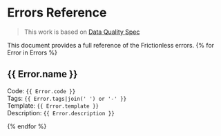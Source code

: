 # Errors Reference

> This work is based on [Data Quality Spec](https://github.com/frictionlessdata/data-quality-spec)

This document provides a full reference of the Frictionless errors.
{% for Error in Errors %}
## {{ Error.name }}

Code: `{{ Error.code }}` <br>
Tags: `{{ Error.tags|join(' ') or '-' }}` <br>
Template: `{{ Error.template }}` <br>
Description: `{{ Error.description }}` <br>

{% endfor %}
